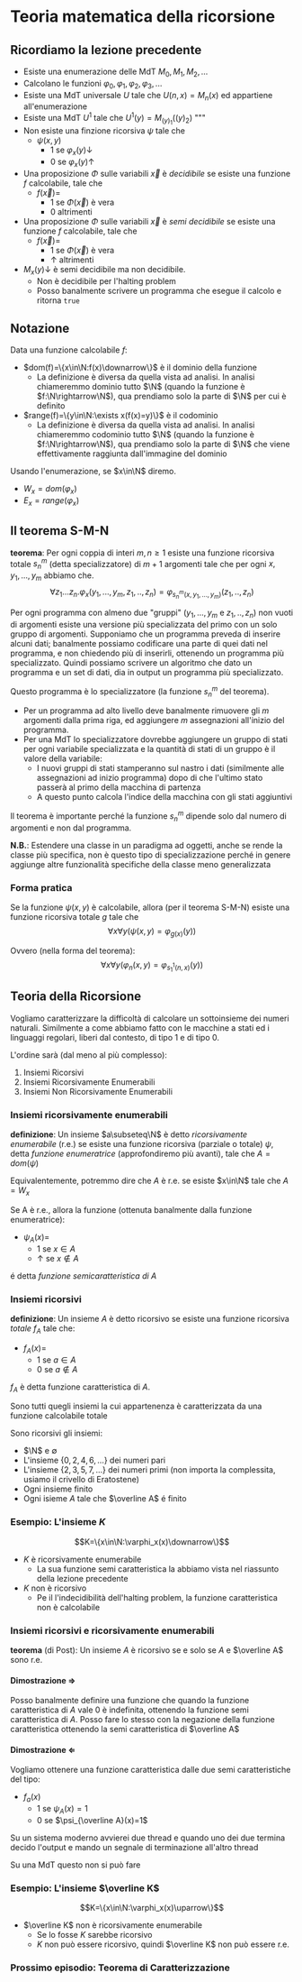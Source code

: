 # Teoria matematica della ricorsione

## Ricordiamo la lezione precedente

* Esiste una enumerazione delle MdT $M_0,M_1,M_2,...$
* Calcolano le funzioni $\varphi_0,\varphi_1,\varphi_2,\varphi_3,...$
* Esiste una MdT universale $U$ tale che $U(n,x)=M_n(x)$ ed appartiene all'enumerazione
* Esiste una MdT $U^1$ tale che $U^1(y)=M_{(y)_1}((y)_2)$ """
* Non esiste una finzione ricorsiva $\psi$ tale che
  * $\psi(x,y)$
    * $1$ se $\varphi_x(y)\downarrow$
    * $0$ se $\varphi_x(y)\uparrow$
* Una proposizione $\Phi$ sulle variabili $\overrightarrow x$ è *decidibile* se esiste una funzione $f$ calcolabile, tale che 
  * $f(\overrightarrow{x})=$
    * $1$ se $\Phi(\overrightarrow{x})$ è vera
    * $0$ altrimenti 
* Una proposizione $\Phi$ sulle variabili $\overrightarrow x$ è *semi decidibile* se esiste una funzione $f$ calcolabile, tale che 
  * $f(\overrightarrow{x})=$
    * $1$ se $\Phi(\overrightarrow{x})$ è vera
    * $\uparrow$ altrimenti 
* $M_x(y)\downarrow$ è semi decidibile ma non decidibile.
  * Non è decidibile per l'halting problem
  * Posso banalmente scrivere un programma che esegue il calcolo e ritorna `true`

## Notazione

Data una funzione calcolabile $f$:
* $dom(f)=\{x\in\N:f(x)\downarrow\}$ è il dominio della funzione
  * La definizione è diversa da quella vista ad analisi. In analisi chiameremmo dominio tutto $\N$ (quando la funzione è $f:\N\rightarrow\N$), qua prendiamo solo la parte di $\N$ per cui è definito
* $range(f)=\{y\in\N:\exists x(f(x)=y)\}$ è il codominio
  * La definizione è diversa da quella vista ad analisi. In analisi chiameremmo codominio tutto $\N$ (quando la funzione è $f:\N\rightarrow\N$), qua prendiamo solo la parte di $\N$ che viene effettivamente raggiunta dall'immagine del dominio

Usando l'enumerazione, se $x\in\N$ diremo.
* $W_x=dom(\varphi_x)$
* $E_x=range(\varphi_x)$

## Il teorema S-M-N

**teorema**: Per ogni coppia di interi $m,n\geq1$ esiste una funzione ricorsiva totale $s^m_n$ (detta specializzatore) di $m+1$ argomenti tale che per ogni $x,y_1,...,y_m$ abbiamo che.
$$\forall z_1...z_n.\varphi_x(y_1,...,y_m,z_1,..,z_n)=\varphi_{s^m_n(x,y_1,...,y_m)}(z_1,..,z_n)$$

Per ogni programma con almeno due "gruppi" ($y_1,...,y_m$ e $z_1,..,z_n$) non vuoti di argomenti esiste una versione più specializzata del primo con un solo gruppo di argomenti.
Supponiamo che un programma preveda di inserire alcuni dati; banalmente possiamo codificare una parte di quei dati nel programma, e non chiedendo più di inserirli, ottenendo un programma più specializzato.
Quindi possiamo scrivere un algoritmo che dato un programma e un set di dati, dia in output un programma più specializzato.

Questo programma è lo specializzatore (la funzione $s^m_n$ del teorema).
* Per un programma ad alto livello deve banalmente rimuovere gli $m$ argomenti dalla prima riga, ed aggiungere $m$ assegnazioni all'inizio del programma.
* Per una MdT lo specializzatore dovrebbe aggiungere un gruppo di stati per ogni variabile specializzata e la quantità di stati di un gruppo è il valore della variabile:
  * I nuovi gruppi di stati stamperanno sul nastro i dati (similmente alle assegnazioni ad inizio programma) dopo di che l'ultimo stato passerà al primo della macchina di partenza
  * A questo punto calcola l'indice della macchina con gli stati aggiuntivi

Il teorema è importante perché la funzione $s^m_n$ dipende solo dal numero di argomenti e non dal programma.

**N.B.**: Estendere una classe in un paradigma ad oggetti, anche se rende la classe più specifica, non è questo tipo di specializzazione perché in genere aggiunge altre funzionalità specifiche della classe meno generalizzata

### Forma pratica

Se la funzione $\psi(x,y)$ è calcolabile, allora (per il teorema S-M-N) esiste una funzione ricorsiva totale $g$ tale che 
$$\forall x\forall y(\psi(x,y)=\varphi_{g(x)}(y))$$

Ovvero (nella forma del teorema):
$$\forall x\forall y(\varphi_n(x,y)=\varphi_{s^1_1(n,x)}(y))$$

## Teoria della Ricorsione

Vogliamo caratterizzare la difficoltà di calcolare un sottoinsieme dei numeri naturali. Similmente a come abbiamo fatto con le macchine a stati ed i linguaggi regolari, liberi dal contesto, di tipo 1 e di tipo 0.

L'ordine sarà (dal meno al più complesso):
1. Insiemi Ricorsivi
2. Insiemi Ricorsivamente Enumerabili
3. Insiemi Non Ricorsivamente Enumerabili

### Insiemi ricorsivamente enumerabili

**definizione**: Un insieme $a\subseteq\N$ è detto *ricorsivamente enumerabile* (r.e.) se esiste una funzione ricorsiva (parziale o totale) $\psi$, detta *funzione enumeratrice* (approfondiremo più avanti), tale che $A=dom(\psi)$

Equivalentemente, potremmo dire che $A$ è r.e. se esiste $x\in\N$ tale che $A=W_x$

Se A è r.e., allora la funzione (ottenuta banalmente dalla funzione enumeratrice): 
* $\psi_A(x)=$
  * $1$ se $x\in A$
  * $\uparrow$ se $x\notin A$

é detta *funzione semicaratteristica di $A$*

### Insiemi ricorsivi

**definizione**: Un insieme $A$ è detto ricorsivo se esiste una funzione ricorsiva *totale* $f_A$ tale che:
* $f_A(x)=$
  * $1$ se $a\in A$
  * $0$ se $a\notin A$

$f_A$ è detta funzione caratteristica di $A$.

Sono tutti quegli insiemi la cui appartenenza è caratterizzata da una funzione calcolabile totale

Sono ricorsivi gli insiemi:
* $\N$ e $\emptyset$
* L'insieme $\{0,2,4,6,...\}$ dei numeri pari
* L'insieme $\{2,3,5,7,...\}$ dei numeri primi (non importa la complessita, usiamo il crivello di Eratostene)
* Ogni insieme finito
* Ogni isieme $A$ tale che $\overline A$ é finito

### Esempio: L'insieme $K$

$$K=\{x\in\N:\varphi_x(x)\downarrow\}$$

* $K$ è ricorsivamente enumerabile
  * La sua funzione semi caratteristica la abbiamo vista nel riassunto della lezione precedente
* $K$ non è ricorsivo
  * Pe il l'indecidibilità dell'halting problem, la funzione caratteristica non è calcolabile

### Insiemi ricorsivi e ricorsivamente enumerabili

**teorema** (di Post): Un insieme $A$ è ricorsivo se e solo se $A$ e $\overline A$ sono r.e.
#### Dimostrazione $\Rightarrow$

Posso banalmente definire una funzione che quando la funzione caratteristica di $A$ vale $0$ è indefinita, ottenendo la funzione semi caratteristica di $A$.
Posso fare lo stesso con la negazione della funzione caratteristica ottenendo la semi caratteristica di $\overline A$

#### Dimostrazione $\Leftarrow$

Vogliamo ottenere una funzione caratteristica dalle due semi caratteristiche del tipo:

* $f_a(x)$
  * $1$ se $\psi_A(x)=1$
  * $0$ se $\psi_{\overline A}(x)=1$

Su un sistema moderno avvierei due thread e quando uno dei due termina decido l'output e mando un segnale di terminazione all'altro thread

Su una MdT questo non si può fare

### Esempio: L'insieme $\overline K$

$$K=\{x\in\N:\varphi_x(x)\uparrow\}$$

* $\overline K$ non è ricorsivamente enumerabile
  * Se lo fosse $K$ sarebbe ricorsivo
  * $K$ non può essere ricorsivo, quindi $\overline K$ non può essere r.e.



### Prossimo episodio: Teorema di Caratterizzazione
